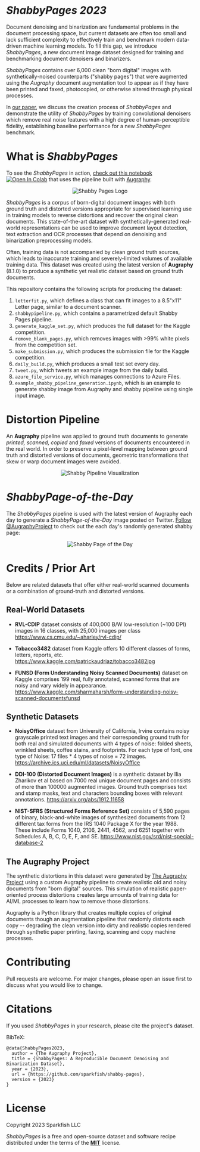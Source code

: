 # _ShabbyPages 2023_

Document denoising and binarization are fundamental problems in the document processing space, but current datasets are often too small and lack sufficient complexity to effectively train and benchmark modern data-driven machine learning models.  To fill this gap, we introduce *ShabbyPages*, a new document image dataset designed for training and benchmarking document denoisers and binarizers.

*ShabbyPages* contains over 6,000 clean "born digital" images with synthetically-noised counterparts ("shabby pages") that were augmented using the *Augraphy* document augmentation tool to appear as if they have been printed and faxed, photocopied, or otherwise altered through physical processes.

In [our paper](https://github.com/sparkfish/shabby-pages/blob/dev/paper/paper.pdf), we discuss the creation process of *ShabbyPages* and demonstrate the utility of *ShabbyPages* by training convolutional denoisers which remove real noise features with a high degree of human-perceptible fidelity, establishing baseline performance for a new *ShabbyPages* benchmark.

# What is _ShabbyPages_

To see the _ShabbyPages_ in action, [check out this notebook](https://github.com/sparkfish/shabby-pages/blob/dev/example_shabby_pipeline_generation.ipynb) [![Open In Colab](https://colab.research.google.com/assets/colab-badge.svg)](https://colab.research.google.com/drive/1nvVIuD_G0M1fMVXDeYK2_q5-t6n-m4pA?usp=sharing) that uses the pipeline built with [Augraphy](https://github.com/sparkfish/augraphy).

<p align="center">
    <img src="images/Article_Hero_Picture_Shadow.png?raw=true" title="Shabby Pages Logo">
</p>

_ShabbyPages_ is a corpus of born-digital document images with both ground truth and distorted versions appropriate for supervised learning use in training models to reverse distortions and recover the original clean documents. This state-of-the-art dataset with synthetically-generated real-world representations can be used to improve document layout detection, text extraction and OCR processes that depend on denoising and binarization preprocessing models.

Often, training data is not accompanied by clean ground truth sources, which leads to inaccurate training and severely-limited volumes of available training data.  This dataset was created using the latest version of **Augraphy** (8.1.0) to produce a synthetic yet realistic dataset based on ground truth documents.

This repository contains the following scripts for producing the dataset:

1. `letterfit.py`, which defines a class that can fit images to a 8.5"x11" Letter page, similar to a document scanner.
2. `shabbypipeline.py`, which contains a parametrized default Shabby Pages pipeline.
3. `generate_kaggle_set.py`, which produces the full dataset for the Kaggle competition.
4. `remove_blank_pages.py`, which removes images with >99% white pixels from the competition set.
5. `make_submission.py`, which produces the submission file for the Kaggle competition.
6. `daily_build.py`, which produces a small test set every day.
7. `tweet.py`, which tweets an example image from the daily build.
8. `azure_file_service.py`, which manages connections to Azure Files.
9. `example_shabby_pipeline_generation.ipynb`, which is an example to generate shabby image from Augraphy and shabby pipeline using single input image.

# Distortion Pipeline

An **Augraphy** pipeline was applied to ground truth documents to generate _printed, scanned, copied_ and _faxed_ versions of documents encountered in the real world.  In order to preserve a pixel-level mapping between ground truth and distorted versions of documents, geometric transformations that skew or warp document images were avoided.

<p align="center">
    <img src="images/Shabby_Pipeline_Visualization.png?raw=true" title="Shabby Pipeline Visualization">
</p>


# _ShabbyPage-of-the-Day_
The _ShabbyPages_ pipeline is used with the latest version of Augraphy each day to generate a _ShabbyPage-of-the-Day_ image posted on Twitter.  [Follow @AugraphyProject](https://twitter.com/AugraphyProject) to check out the each day's randomly generated shabby page:
<p align="center">
    <img src="images/Twitter_Example.png?raw=true" title="Shabby Page of the Day">
</p>


# Credits / Prior Art
Below are related datasets that offer either real-world scanned documents or a combination of ground-truth and distorted versions.


## Real-World Datasets

* **RVL-CDIP** dataset consists of 400,000 B/W low-resolution (~100 DPI) images in 16 classes, with 25,000 images per class
https://www.cs.cmu.edu/~aharley/rvl-cdip/

* **Tobacco3482** dataset from Kaggle offers 10 different classes of forms, letters, reports, etc.
https://www.kaggle.com/patrickaudriaz/tobacco3482jpg

* **FUNSD (Form Understanding Noisy Scanned Documents)** dataset on Kaggle comprises 199 real, fully annotated, scanned forms that are noisy and vary widely in appearance.
https://www.kaggle.com/sharmaharsh/form-understanding-noisy-scanned-documentsfunsd


## Synthetic Datasets

* **NoisyOffice** dataset from University of California, Irvine contains noisy grayscale printed text images and their corresponding ground truth for both real and simulated documents with 4 types of noise: folded sheets, wrinkled sheets, coffee stains, and footprints.  For each type of font, one type of Noise: 17 files * 4 types of noise = 72 images.
https://archive.ics.uci.edu/ml/datasets/NoisyOffice

* **DDI-100 (Distorted Document Images)** is a synthetic dataset by Ilia Zharikov et al based on 7000 real unique document pages and consists of more than 100000 augmented images. Ground truth comprises text and stamp masks, text and characters bounding boxes with relevant annotations.
https://arxiv.org/abs/1912.11658

* **NIST-SFRS (Structured Forms Reference Set)** consists of 5,590 pages of binary, black-and-white images of synthesized documents from 12 different tax forms from the IRS 1040 Package X for the year 1988. These include Forms 1040, 2106, 2441, 4562, and 6251 together with Schedules A, B, C, D, E, F, and SE.
https://www.nist.gov/srd/nist-special-database-2


## The Augraphy Project
The synthetic distortions in this dataset were generated by [The Augraphy Project](https://github.com/sparkfish/augraphy) using a custom Augraphy pipeline to create realistic old and noisy documents from "born digital" sources.  This simulation of realistic paper-oriented process distortions creates large amounts of training data for AI/ML processes to learn how to remove those distortions.

Augraphy is a Python library that creates multiple copies of original documents though an augmentation pipeline that randomly distorts each copy -- degrading the clean version into dirty and realistic copies rendered through synthetic paper printing, faxing, scanning and copy machine processes.

# Contributing
Pull requests are welcome. For major changes, please open an issue first to discuss what you would like to change.

# Citations
If you used _ShabbyPages_ in your research, please cite the project's dataset.

BibTeX:
```
@data{ShabbyPages2023,
  author = {The Augraphy Project},
  title = {ShabbyPages: A Reproducible Document Denoising and Binarization Dataset},
  year = {2023},
  url = {https://github.com/sparkfish/shabby-pages},
  version = {2023}
}
```

# License
Copyright 2023 Sparkfish LLC

_ShabbyPages_ is a free and open-source dataset and software recipe distributed under the terms of the [**MIT**](https://github.com/sparkfish/shabby-pages/blob/dev/LICENSE) license.

